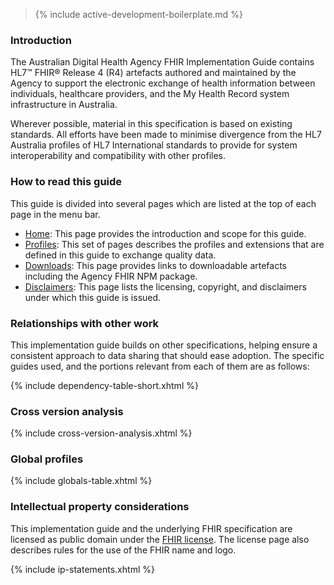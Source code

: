> {% include active-development-boilerplate.md %}

### Introduction

The Australian Digital Health Agency FHIR Implementation Guide contains HL7™ FHIR® Release 4 (R4) artefacts authored and maintained by the Agency to support the electronic exchange of health information between individuals, healthcare providers, and the My Health Record system infrastructure in Australia. 

Wherever possible, material in this specification is based on existing standards. All efforts have been made to minimise divergence from the HL7 Australia profiles of HL7 International standards to provide for system interoperability and compatibility with other profiles.

### How to read this guide

This guide is divided into several pages which are listed at the top of each page in the menu bar.

- [Home](index.html): This page provides the introduction and scope for this guide.
- [Profiles](profiles.html): This set of pages describes the profiles and extensions that are defined in this guide to exchange quality data.
- [Downloads](downloads.html): This page provides links to downloadable artefacts including the Agency FHIR NPM package.
- [Disclaimers](disclaimers.html): This page lists the licensing, copyright, and disclaimers under which this guide is issued. 

### Relationships with other work

This implementation guide builds on other specifications, helping ensure a consistent approach to data sharing that should ease adoption. The specific guides used, and the portions relevant from each of them are as follows:

{% include dependency-table-short.xhtml %}

### Cross version analysis

{% include cross-version-analysis.xhtml %}

### Global profiles

{% include globals-table.xhtml %}

### Intellectual property considerations

This implementation guide and the underlying FHIR specification are licensed as public domain under the [FHIR license](http://hl7.org/fhir/R4/license.html). The license page also describes rules for the use of the FHIR name and logo.

{% include ip-statements.xhtml %}
